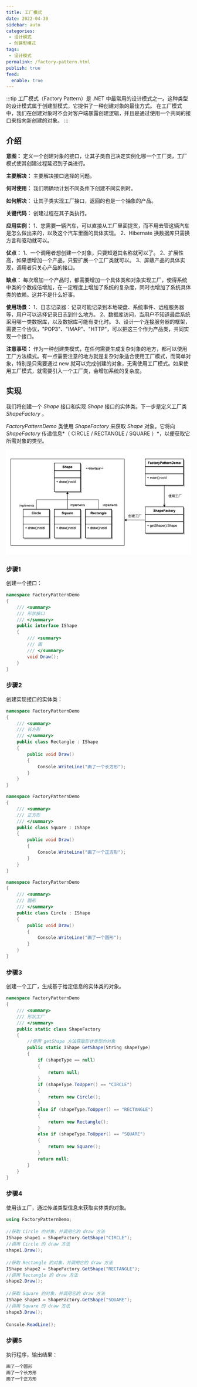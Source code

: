 ```yaml
---
title: 工厂模式
date: 2022-04-30
sidebar: auto
categories:
 - 设计模式
 - 创建型模式
tags: 
 - 设计模式
permalink: /factory-pattern.html
publish: true
feed:
  enable: true
---
```

:::tip
工厂模式（Factory Pattern）是 .NET 中最常用的设计模式之一。这种类型的设计模式属于创建型模式，它提供了一种创建对象的最佳方式。
在工厂模式中，我们在创建对象时不会对客户端暴露创建逻辑，并且是通过使用一个共同的接口来指向新创建的对象。
:::

<!-- more -->

## 介绍

 **意图：** 定义一个创建对象的接口，让其子类自己决定实例化哪一个工厂类，工厂模式使其创建过程延迟到子类进行。

 **主要解决：** 主要解决接口选择的问题。

 **何时使用：** 我们明确地计划不同条件下创建不同实例时。

 **如何解决：** 让其子类实现工厂接口，返回的也是一个抽象的产品。

 **关键代码：** 创建过程在其子类执行。

**应用实例：** 1、您需要一辆汽车，可以直接从工厂里面提货，而不用去管这辆汽车是怎么做出来的，以及这个汽车里面的具体实现。 2、Hibernate 换数据库只需换方言和驱动就可以。

**优点：** 1、一个调用者想创建一个对象，只要知道其名称就可以了。 2、扩展性高，如果想增加一个产品，只要扩展一个工厂类就可以。 3、屏蔽产品的具体实现，调用者只关心产品的接口。

 **缺点：** 每次增加一个产品时，都需要增加一个具体类和对象实现工厂，使得系统中类的个数成倍增加，在一定程度上增加了系统的复杂度，同时也增加了系统具体类的依赖。这并不是什么好事。

**使用场景：** 1、日志记录器：记录可能记录到本地硬盘、系统事件、远程服务器等，用户可以选择记录日志到什么地方。 2、数据库访问，当用户不知道最后系统采用哪一类数据库，以及数据库可能有变化时。 3、设计一个连接服务器的框架，需要三个协议，"POP3"、"IMAP"、"HTTP"，可以把这三个作为产品类，共同实现一个接口。

 **注意事项：** 作为一种创建类模式，在任何需要生成复杂对象的地方，都可以使用工厂方法模式。有一点需要注意的地方就是复杂对象适合使用工厂模式，而简单对象，特别是只需要通过 new 就可以完成创建的对象，无需使用工厂模式。如果使用工厂模式，就需要引入一个工厂类，会增加系统的复杂度。

## 实现

我们将创建一个 *Shape* 接口和实现 *Shape* 接口的实体类。下一步是定义工厂类  *ShapeFactory* 。

*FactoryPatternDemo* 类使用 *ShapeFactory* 来获取 *Shape* 对象。它将向 *ShapeFactory* 传递信息*（ CIRCLE / RECTANGLE / SQUARE ）*，以便获取它所需对象的类型。

![工厂模式](./image/factory-pattern/1651319128794.png "工厂模式")

### 步骤1

创建一个接口：

```cs
namespace FactoryPatternDemo
{
    /// <summary>
    /// 形状接口
    /// </summary>
    public interface IShape
    {
        /// <summary>
        /// 画
        /// </summary>
        void Draw();
    }
}
```

### 步骤2

创建实现接口的实体类：

```cs
namespace FactoryPatternDemo
{
    /// <summary>
    /// 长方形
    /// </summary>
    public class Rectangle : IShape
    {
        public void Draw()
        {
            Console.WriteLine("画了一个长方形");
        }
    }
}
```

```cs
namespace FactoryPatternDemo
{
    /// <summary>
    /// 正方形
    /// </summary>
    public class Square : IShape
    {
        public void Draw()
        {
            Console.WriteLine("画了一个正方形");
        }
    }
}
```

```cs
namespace FactoryPatternDemo
{
    /// <summary>
    /// 圆形
    /// </summary>
    public class Circle : IShape
    {
        public void Draw()
        {
            Console.WriteLine("画了一个圆形");
        }
    }
}
```

### 步骤3

创建一个工厂，生成基于给定信息的实体类的对象。

```cs
namespace FactoryPatternDemo
{
    /// <summary>
    /// 形状工厂
    /// </summary>
    public static class ShapeFactory
    {
        //使用 getShape 方法获取形状类型的对象
        public static IShape GetShape(String shapeType)
        {
            if (shapeType == null)
            {
                return null;
            }
            if (shapeType.ToUpper() == "CIRCLE")
            {
                return new Circle();
            }
            else if (shapeType.ToUpper() == "RECTANGLE")
            {
                return new Rectangle();
            }
            else if (shapeType.ToUpper() == "SQUARE")
            {
                return new Square();
            }
            return null;
        }
    }
}
```

### 步骤4

使用该工厂，通过传递类型信息来获取实体类的对象。

```cs
using FactoryPatternDemo;

//获取 Circle 的对象，并调用它的 draw 方法
IShape shape1 = ShapeFactory.GetShape("CIRCLE");
//调用 Circle 的 draw 方法
shape1.Draw();

//获取 Rectangle 的对象，并调用它的 draw 方法
IShape shape2 = ShapeFactory.GetShape("RECTANGLE");
//调用 Rectangle 的 draw 方法
shape2.Draw();

//获取 Square 的对象，并调用它的 draw 方法
IShape shape3 = ShapeFactory.GetShape("SQUARE");
//调用 Square 的 draw 方法
shape3.Draw();

Console.ReadLine();
```

### 步骤5

执行程序，输出结果：

```cs
画了一个圆形
画了一个长方形
画了一个正方形
```
